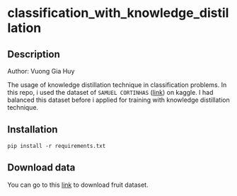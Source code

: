 # classification_with_knowledge_distillation

## Description
Author: Vuong Gia Huy

The usage of knowledge distillation technique in classification problems. In this repo, i used the dataset of `SAMUEL CORTINHAS` ([link](https://www.kaggle.com/datasets/samuelcortinhas/sports-balls-multiclass-image-classification)) on kaggle. I had balanced this dataset before i applied for training with knowledge distillation technique.

## Installation
```
pip install -r requirements.txt
```

## Download data
You can go to this [link](https://www.kaggle.com/datasets/sshikamaru/fruit-recognition) to download fruit dataset.